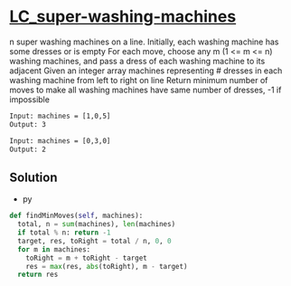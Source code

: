 # [LC_super-washing-machines](https://leetcode.com/problems/super-washing-machines)

n super washing machines on a line. Initially, each washing machine has some dresses or is empty
For each move, choose any m (1 <= m <= n) washing machines, and pass a dress of each washing machine to its adjacent
Given an integer array machines representing # dresses in each washing machine from left to right on line
Return minimum number of moves to make all washing machines have same number of dresses, -1 if impossible

```txt
Input: machines = [1,0,5]
Output: 3

Input: machines = [0,3,0]
Output: 2
```

## Solution

* py

```py
def findMinMoves(self, machines):
  total, n = sum(machines), len(machines)
  if total % n: return -1
  target, res, toRight = total / n, 0, 0
  for m in machines:
    toRight = m + toRight - target
    res = max(res, abs(toRight), m - target)
  return res
```
